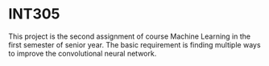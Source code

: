 # INT305
This project is the second assignment of course Machine Learning in the first semester of senior year. The basic requirement is finding multiple ways to improve the convolutional neural network.
